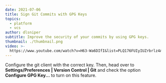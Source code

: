 ```yaml
---
date: 2021-07-06
title: Sign Git Commits with GPG Keys
topics:
  - platform
  - vcs
author: dlsniper
subtitle: Improve the security of your commits by using GPG keys.
thumbnail: ./thumbnail.png
video: >-
  https://www.youtube.com/watch?v=H63-Wa6DIfI&list=PLQ176FUIyIUZrbrlz4AY1V8VzBJKZyVlW&index=152
---
```


Configure the git client with the correct key. Then, head over to **Settings/Preferences | Version Control | Git** and check the option **Configure GPG Key...** to turn on this feature.
